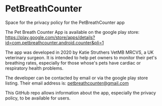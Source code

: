 # PetBreathCounter
Space for the privacy policy for the PetBreathCounter app

The Pet Breath Counter App is available on the google play store:
https://play.google.com/store/apps/details?id=com.petbreathcounter.android.counter&pli=1

The app was developed in 2020 by Katie Struthers VetMB MRCVS, a UK veterinary surgeon. 
It is intended to help pet owners to monitor their pet's breathing rates, 
especially for those whose's pets have cardiac or respiratory health problems. 

The developer can be contacted by email or via the google play store listing. 
Their email address is: petbreathcounter@gmail.com 

This GitHub repo allows information about the app, especially the privacy policy, to be available
for users. 
